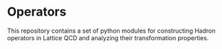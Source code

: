 # Operators

This repository contains a set of python modules for constructing Hadron operators in Lattice QCD and analyzing their transformation properties.